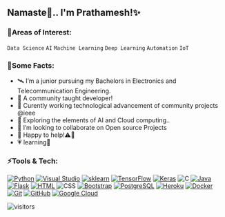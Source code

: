 ## Namaste🙏.. I'm Prathamesh!✨
### 🌌Areas of Interest:
`Data Science`  `AI` `Machine Learning` `Deep Learning` `Automation` `IoT`

### 🦄Some Facts:
- 🛰️ I’m a junior pursuing my Bachelors in Electronics and Telecommunication Engineering.
- 🔮 A community taught developer!
- 🔭 Curently working technological advancement of community projects @ieee
- 🌱 Exploring the elements of AI and Cloud computing..
- 👯 I’m looking to collaborate on Open source Projects
- 💬 Happy to help!⚠️💪
- 💗 learning🚀

### ⚡Tools & Tech:
[![Python](https://img.shields.io/badge/-Python-black?style=flat&logo=Python)](https://www.python.org/)
[![Visual Studio](https://img.shields.io/badge/-Visual%20Studio-234fc7?style=flat&logo=visual-studio-code)](https://code.visualstudio.com/)
[![sklearn](https://img.shields.io/badge/-sklearn-2878A2?style=flat&logo=scikit-learn)](https://scikit-learn.org/stable/)
[![TensorFlow](https://img.shields.io/badge/-TensorFlow-black?style=flat&logo=TensorFlow)](https://www.tensorflow.org/)
[![Keras](https://img.shields.io/badge/-Keras-d00000?style=flat&logo=Keras)](https://keras.io/)
![C](https://img.shields.io/badge/-C-00599C?style=flat&logo=c)
[![Java](https://img.shields.io/badge/-Java-CC3333?style=flat&logo=java)](https://www.java.com/en/)
[![Flask](https://img.shields.io/badge/Flask-white?style=flat&logo=flask&logoColor=black)](https://flask.palletsprojects.com/en/1.1.x/)
[![HTML](https://img.shields.io/badge/-HTML-E34F26?style=flat&logo=html5&logoColor=white)](https://www.w3.org/html/)
![CSS](https://img.shields.io/badge/-CSS-1572B6?style=flat&logo=css3)
[![Bootstrap](https://img.shields.io/badge/-Bootstrap-7952b3?style=flat&logo=bootstrap&logoColor=white)](https://getbootstrap.com/)
[![PostgreSQL](https://img.shields.io/badge/-PostgreSQL-336791?style=flat&logo=postgresql&logoColor=white)](https://www.postgresql.org/)
[![Heroku](https://img.shields.io/badge/-Heroku-430098?style=flat&logo=heroku)](https://www.heroku.com/)
[![Docker](https://img.shields.io/badge/-Docker-informational?style=flat&logo=docker&logoColor=white)](https://www.docker.com/)
[![Git](https://img.shields.io/badge/-Git-black?style=flat&logo=git)](https://git-scm.com/)
[![GitHub](https://img.shields.io/badge/-GitHub-181717?style=flat&logo=github)](https://github.com/)
[![Google Cloud](https://img.shields.io/badge/Google%20Cloud-9cf?style=flat&logo=google-cloud)](https://cloud.google.com/)


![visitors](https://visitor-badge.laobi.icu/badge?page_id=prathameshThakur.prathameshThakur)


<!--
[![Youtube Badge](https://img.shields.io/badge/-koolkanna-darkred?style=flat-square&logo=youtube&logoColor=white&link=https://www.youtube.com/c/koolkanna)](https://www.youtube.com/c/koolkanna)
[![Medium Badge](https://img.shields.io/badge/-@aemmadi-03a57a?style=flat-square&labelColor=000000&logo=Medium&link=https://medium.com/@aemmadi/)](https://medium.com/@aemmadi)
-->

<!--
**prathameshThakur/prathameshThakur** is a ✨ _special_ ✨ repository because its `README.md` (this file) appears on your GitHub profile.

Here are some ideas to get you started:


-->
